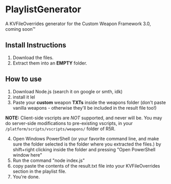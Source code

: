 # PlaylistGenerator
A KVFileOverrides generator for the Custom Weapon Framework 3.0, coming soon™

## Install Instructions
1) Download the files.
2) Extract them into an **EMPTY** folder.

## How to use

1) Download Node.js (search it on google or smth, idk)
2) install it lel
3) Paste your **custom** weapon **TXTs** inside the weapons folder (don't paste vanilla weapons - otherwise they'll be included in the result file too!)

**NOTE:** Client-side vscripts are *NOT* supported, and never will be.
You may do server-side modifications to pre-existing vscripts, in your `/platform/scripts/vscripts/weapons/` folder of R5R. 

4) Open Windows PowerShell (or your favorite command line, and make sure the folder selected is the folder where you extracted the files.) by shift+right clicking inside the folder and pressing "Open PowerShell window here"
5) Run the command "node index.js"
6) copy paste the contents of the result.txt file into your KVFileOverrides section in the playlist file.
7) You're done.
